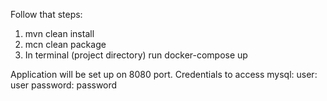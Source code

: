 Follow that steps:
1. mvn clean install
2. mcn clean package
3. In terminal (project directory) run docker-compose up

Application will be set up on 8080 port. Credentials to access mysql:
user: user
password: password